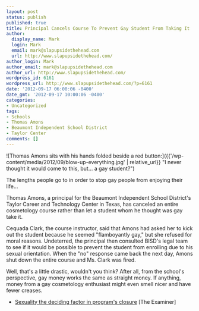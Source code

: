 ```yaml
---
layout: post
status: publish
published: true
title: Principal Cancels Course To Prevent Gay Student From Taking It
author:
  display_name: Mark
  login: Mark
  email: mark@slapupsidethehead.com
  url: http://www.slapupsidethehead.com/
author_login: Mark
author_email: mark@slapupsidethehead.com
author_url: http://www.slapupsidethehead.com/
wordpress_id: 6161
wordpress_url: http://www.slapupsidethehead.com/?p=6161
date: '2012-09-17 06:00:06 -0400'
date_gmt: '2012-09-17 10:00:06 -0400'
categories:
- Uncategorized
tags:
- Schools
- Thomas Amons
- Beaumont Independent School District
- Taylor Center
comments: []
---
```

![Thomas Amons sits with his hands folded beside a red button:]({{'/wp-content/media/2012/09/blow-up-everything.jpg' | relative_url}} "I never thought it would come to this, but... a gay student?")

The lengths people go to in order to stop gay people from enjoying their life...

Thomas Amons, a principal for the Beaumont Independent School District's Taylor Career and Technology Center in Texas, has canceled an entire cosmetology course rather than let a student whom he thought was gay take it.

Cequada Clark, the course instructor, said that Amons had asked her to kick out the student because he seemed "flamboyantly gay," but she refused for moral reasons. Undeterred, the principal then consulted BISD's legal team to see if it would be possible to prevent the student from enrolling due to his sexual orientation. When the "no" response came back the next day, Amons shut down the entire course and Ms. Clark was fired.

Well, that's a little drastic, wouldn't you think? After all, from the school's perspective, gay money works the same as straight money. If anything, money from a gay cosmetology enthusiast might even smell nicer and have fewer creases.

- [Sexuality the deciding factor in program's closure](http://www.theexaminer.com/stories/news/sexuality-deciding-factor-program%E2%80%99s-closure) [The Examiner]

